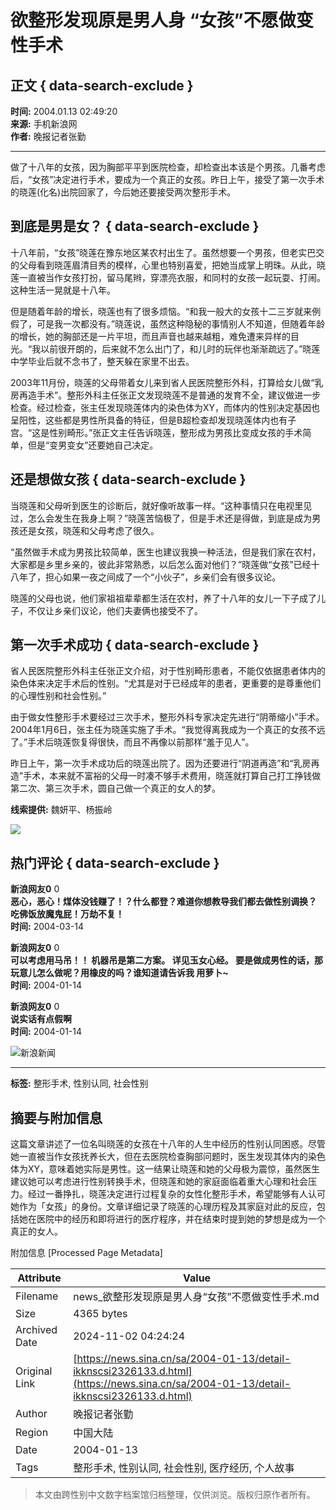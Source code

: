 # 欲整形发现原是男人身 “女孩”不愿做变性手术

## 正文 { data-search-exclude }


**时间:** 2004.01.13 02:49:20  
**来源:** 手机新浪网  
**作者:** 晚报记者张勤  

---

做了十八年的女孩，因为胸部平平到医院检查，却检查出本该是个男孩。几番考虑后，“女孩”决定进行手术，要成为一个真正的女孩。昨日上午，接受了第一次手术的晓莲(化名)出院回家了，今后她还要接受两次整形手术。

## 到底是男是女？ { data-search-exclude }

十八年前，“女孩”晓莲在豫东地区某农村出生了。虽然想要一个男孩，但老实巴交的父母看到晓莲眉清目秀的模样，心里也特别喜爱，把她当成掌上明珠。从此，晓莲一直被当作女孩打扮，留马尾辫，穿漂亮衣服，和同村的女孩一起玩耍、打闹。这种生活一晃就是十八年。

但是随着年龄的增长，晓莲也有了很多烦恼。“和我一般大的女孩十二三岁就来例假了，可是我一次都没有。”晓莲说，虽然这种隐秘的事情别人不知道，但随着年龄的增长，她的胸部还是一片平坦，而且声音也越来越粗，难免遭来异样的目光。“我以前很开朗的，后来就不怎么出门了，和儿时的玩伴也渐渐疏远了。”晓莲中学毕业后就不念书了，整天躲在家里不出去。

2003年11月份，晓莲的父母带着女儿来到省人民医院整形外科，打算给女儿做“乳房再造手术”。整形外科主任张正文发现晓莲不是普通的发育不全，建议做进一步检查。经过检查，张主任发现晓莲体内的染色体为XY，而体内的性别决定基因也呈阳性，这些都是男性所具备的特征，但是B超检查却发现晓莲体内也有子宫。“这是性别畸形。”张正文主任告诉晓莲，整形成为男孩比变成女孩的手术简单，但是“变男变女”还要她自己决定。

## 还是想做女孩 { data-search-exclude }

当晓莲和父母听到医生的诊断后，就好像听故事一样。“这种事情只在电视里见过，怎么会发生在我身上啊？”晓莲苦恼极了，但是手术还是得做，到底是成为男孩还是女孩，晓莲和父母考虑了很久。

“虽然做手术成为男孩比较简单，医生也建议我换一种活法，但是我们家在农村，大家都是乡里乡亲的，彼此非常熟悉，以后怎么面对他们？”晓莲做“女孩”已经十八年了，担心如果一夜之间成了一个“小伙子”，乡亲们会有很多议论。

晓莲的父母也说，他们家祖祖辈辈都生活在农村，养了十八年的女儿一下子成了儿子，不仅让乡亲们议论，他们夫妻俩也接受不了。

## 第一次手术成功 { data-search-exclude }

省人民医院整形外科主任张正文介绍，对于性别畸形患者，不能仅依据患者体内的染色体来决定手术后的性别。“尤其是对于已经成年的患者，更重要的是尊重他们的心理性别和社会性别。”

由于做女性整形手术要经过三次手术，整形外科专家决定先进行“阴蒂缩小”手术。2004年1月6日，张主任为晓莲实施了手术。“我觉得离我成为一个真正的女孩不远了。”手术后晓莲恢复得很快，而且不再像以前那样“羞于见人”。

昨日上午，第一次手术成功后的晓莲出院了。因为还要进行“阴道再造”和“乳房再造”手术，本来就不富裕的父母一时凑不够手术费用，晓莲就打算自己打工挣钱做第二次、第三次手术，圆自己做一个真正的女人的梦。

**线索提供:** 魏妍平、杨振岭  

![](https://n.sinaimg.cn/default/2fb77759/20151125/320X320.png)

## 热门评论 { data-search-exclude }

**新浪网友0** 0  
**恶心，恶心！煤体没钱赚了！？什么都登？难道你想教导我们都去做性别调换？ 吃佛饭放魔鬼屁！万劫不复！**  
**时间:** 2004-03-14  

**新浪网友0** 0  
**可以考虑用马吊！！ 机器吊是第二方案。 详见玉女心经。 要是做成男性的话，那玩意儿怎么做呢？用橡皮的吗？谁知道请告诉我 用萝卜~**  
**时间:** 2004-01-14  

**新浪网友0** 0  
**说实话有点假啊**  
**时间:** 2004-01-14  

![新浪新闻](https://n.sinaimg.cn/default/80905340/20200331/sinalogo.png)  

--- 

**标签:** 整形手术, 性别认同, 社会性别

## 摘要与附加信息

<!-- tcd_abstract -->
这篇文章讲述了一位名叫晓莲的女孩在十八年的人生中经历的性别认同困惑。尽管她一直被当作女孩抚养长大，但在去医院检查胸部问题时，医生发现其体内的染色体为XY，意味着她实际是男性。这一结果让晓莲和她的父母极为震惊，虽然医生建议她可以考虑进行性别转换手术，但晓莲和她的家庭面临着重大心理和社会压力。经过一番挣扎，晓莲决定进行过程复杂的女性化整形手术，希望能够有人认可她作为「女孩」的身份。文章详细记录了晓莲的心理历程及其家庭对此的反应，包括她在医院中的经历和即将进行的医疗程序，并在结束时提到她的梦想是成为一个真正的女人。
<!-- tcd_abstract_end -->

附加信息 [Processed Page Metadata]

| Attribute       | Value                                  |
|-----------------|----------------------------------------|
| Filename        | news_欲整形发现原是男人身“女孩”不愿做变性手术.md                             |
| Size            | 4365 bytes                           |
| Archived Date   | 2024-11-02 04:24:24                             |
| Original Link   | [https://news.sina.cn/sa/2004-01-13/detail-ikknscsi2326133.d.html](https://news.sina.cn/sa/2004-01-13/detail-ikknscsi2326133.d.html)                       |
| Author          | 晚报记者张勤                               |
| Region          | 中国大陆                               |
| Date            | 2004-01-13                                 |
| Tags            | 整形手术, 性别认同, 社会性别, 医疗经历, 个人故事                                 |
>
> 本文由跨性别中文数字档案馆归档整理，仅供浏览。版权归原作者所有。
>